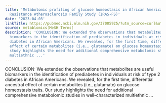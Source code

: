```yaml
---
title: 'Metabolomic profiling of glucose homeostasis in African Americans: the Insulin
  Resistance Atherosclerosis Family Study (IRAS-FS)'
date: '2023-04-03'
linkTitle: https://pubmed.ncbi.nlm.nih.gov/37005925/?utm_source=curl&utm_medium=rss&utm_campaign=pubmed-2&utm_content=1Zkrxt7ktlCbHBXEV3v65xxSnkSWNsJ1A6Fq3gBniKhGfIUslK&fc=20210907212339&ff=20230404205320&v=2.17.9.post6+86293ac
source: metablomics[MeSH Terms]
description: 'CONCLUSION: We extended the observations that metabolites are useful
  biomarkers in the identification of prediabetes in individuals at risk of type 2
  diabetes in African Americans. We revealed, for the first time, differential ancestral
  effect of certain metabolites (i.e., glutamate) on glucose homeostasis traits. Our
  study highlights the need for additional comprehensive metabolomic studies in well-characterized
  multiethnic ...'
---
```

CONCLUSION: We extended the observations that metabolites are useful biomarkers in the identification of prediabetes in individuals at risk of type 2 diabetes in African Americans. We revealed, for the first time, differential ancestral effect of certain metabolites (i.e., glutamate) on glucose homeostasis traits. Our study highlights the need for additional comprehensive metabolomic studies in well-characterized multiethnic ...